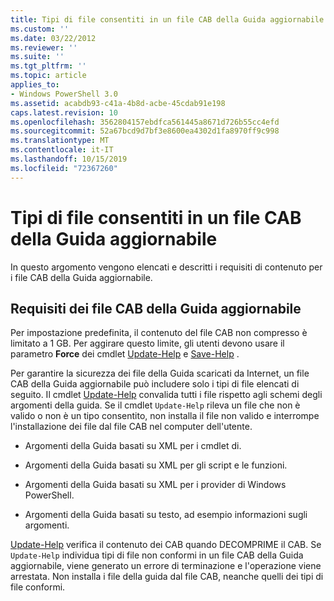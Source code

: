 ```yaml
---
title: Tipi di file consentiti in un file CAB della Guida aggiornabile | Microsoft Docs
ms.custom: ''
ms.date: 03/22/2012
ms.reviewer: ''
ms.suite: ''
ms.tgt_pltfrm: ''
ms.topic: article
applies_to:
- Windows PowerShell 3.0
ms.assetid: acabdb93-c41a-4b8d-acbe-45cdab91e198
caps.latest.revision: 10
ms.openlocfilehash: 3562804157ebdfca561445a8671d726b55cc4efd
ms.sourcegitcommit: 52a67bcd9d7bf3e8600ea4302d1fa8970ff9c998
ms.translationtype: MT
ms.contentlocale: it-IT
ms.lasthandoff: 10/15/2019
ms.locfileid: "72367260"
---
```

# <a name="file-types-permitted-in-an-updatable-help-cab-file"></a>Tipi di file consentiti in un file CAB della Guida aggiornabile

In questo argomento vengono elencati e descritti i requisiti di contenuto per i file CAB della Guida aggiornabile.

## <a name="updatable-help-cab-file-requirements"></a>Requisiti dei file CAB della Guida aggiornabile

Per impostazione predefinita, il contenuto del file CAB non compresso è limitato a 1 GB. Per aggirare questo limite, gli utenti devono usare il parametro **Force** dei cmdlet [Update-Help](/powershell/module/Microsoft.PowerShell.Core/Update-Help) e [Save-Help](/powershell/module/Microsoft.PowerShell.Core/Save-Help) .

Per garantire la sicurezza dei file della Guida scaricati da Internet, un file CAB della Guida aggiornabile può includere solo i tipi di file elencati di seguito. Il cmdlet [Update-Help](/powershell/module/Microsoft.PowerShell.Core/Update-Help) convalida tutti i file rispetto agli schemi degli argomenti della guida. Se il cmdlet `Update-Help` rileva un file che non è valido o non è un tipo consentito, non installa il file non valido e interrompe l'installazione dei file dal file CAB nel computer dell'utente.

- Argomenti della Guida basati su XML per i cmdlet di.

- Argomenti della Guida basati su XML per gli script e le funzioni.

- Argomenti della Guida basati su XML per i provider di Windows PowerShell.

- Argomenti della Guida basati su testo, ad esempio informazioni sugli argomenti.

[Update-Help](/powershell/module/Microsoft.PowerShell.Core/Update-Help) verifica il contenuto dei CAB quando DECOMPRIME il CAB. Se `Update-Help` individua tipi di file non conformi in un file CAB della Guida aggiornabile, viene generato un errore di terminazione e l'operazione viene arrestata. Non installa i file della guida dal file CAB, neanche quelli dei tipi di file conformi.